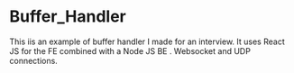 # Buffer_Handler
This iis an example of buffer handler I made for an interview. It uses React  JS for the FE combined with a Node JS BE .  Websocket and UDP  connections.
